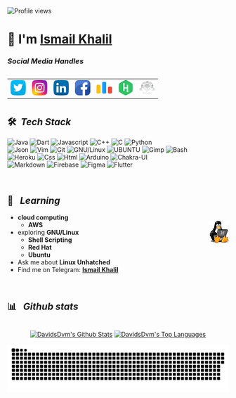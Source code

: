 ![Profile views](https://gpvc.arturio.dev/ShahriarShafin?v=3)

# 👋 I'm [Ismail Khalil](https://www.linkedin.com/in/ismail-khalil/)


<h3 align='left'><i>Social Media Handles</i></h3>
<p align="left">
<table width="100" align='left'>
<tr>
 
 <td>
    <a href="https://twitter.com/ismail__khalil_"><img src="https://github.com/ismail-cs/ismail-cs/blob/main/icons/twitter.png" height="35" width="35" /></a>
    </td>

 <td>
    <a href="https://www.instagram.com/ismail__khalil__/"><img src="https://github.com/ismail-cs/ismail-cs/blob/main/icons/instagram.png" height="35" width="35"       /></a>
    </td>

 <td>
    <a href="https://www.linkedin.com/in/ismail-khalil/"><img src="https://github.com/ismail-cs/ismail-cs/blob/main/icons/linkedin.png" height="35" width="35" />     </a>
    </td>

 <td>
    <a href="https://www.facebook.com/ismail.khalil.0"><img src="https://github.com/ismail-cs/ismail-cs/blob/main/icons/facebook.png" height="35" width="35" />       </a>
    </td>

 <td>
    <a href="https://codeforces.com/profile/ismail00"><img src="https://github.com/ismail-cs/ismail-cs/blob/main/icons/code-forces.png" height="35" width="35" />     </a>
    </td>

 <td>
    <a href="https://www.hackerrank.com/ismail_00"><img src="https://github.com/ismail-cs/ismail-cs/blob/main/icons/hackerrank.png" height="35" width="35" />     </a>
    </td>

 <td>
    <a href="https://atcoder.jp/users/ismail_00"><img src="https://github.com/ismail-cs/ismail-cs/blob/main/icons/atcoder.svg" height="35" width="35" /></a>
    </td>

</tr>
</table>

</p>

<br/>

<br/>

<br/>


<br/>




## 🛠 &nbsp;<i>Tech Stack</i>


![Java](https://img.shields.io/badge/Java-ED8B00?style=flat&logo=java&logoColor=white)
![Dart](https://img.shields.io/badge/Dart-0175C2?style=flat&logo=dart&logoColor=white)
![Javascript](https://img.shields.io/badge/JavaScript-323330?style=flat&logo=javascript&logoColor=F7DF1E)
![C++](https://img.shields.io/badge/C%2B%2B-00599C?style=flat&logo=c%2B%2B&logoColor=white)
![C](https://img.shields.io/badge/C-00599C?style=flat&logo=c&logoColor=white)
![Python](https://img.shields.io/badge/Python-FFD43B?style=flat&logo=python&logoColor=darkgreen)\
![Json](https://img.shields.io/badge/json-5E5C5C?style=flat&logo=json&logoColor=white)
![Vim](https://img.shields.io/badge/-Vim-167F53?style=flat&logo=Vim&ligoColor=black)
![Git](https://img.shields.io/badge/GIT-E44C30?style=flat&logo=git&logoColor=white)
![GNU/Linux](https://img.shields.io/badge/Linux-FCC624?style=flat&logo=linux&logoColor=black)
![UBUNTU](https://img.shields.io/badge/UBUNTU-E44C30?style=flat&logo=ubuntu&logoColor=white)
![Gimp](https://img.shields.io/badge/gimp-5C5543?style=flat&logo=gimp&logoColor=white)
![Bash](https://img.shields.io/badge/GNU%20Bash-4EAA25?style=flat&logo=GNU%20Bash&logoColor=white)\
![Heroku](https://img.shields.io/badge/Heroku-430098?style=flat&logo=heroku&logoColor=white)
![Css](https://img.shields.io/badge/CSS3-1572B6?style=flat&logo=css3&logoColor=white)
![Html](https://img.shields.io/badge/HTML5-E34F26?style=flat&logo=html5&logoColor=white)
![Arduino](https://img.shields.io/badge/-Arduino-FFCF02?style=flat&logo=Arduino&ligoColor=black)
![Chakra-UI](https://img.shields.io/badge/Chakra--UI-319795?style=flat&logo=chakra-ui&logoColor=white)\
![Markdown](https://img.shields.io/badge/Markdown-000000?style=flat&logo=markdown&logoColor=white)
![Firebase](https://img.shields.io/badge/firebase-ffca28?style=flat&logo=firebase&logoColor=black)
![Figma](https://img.shields.io/badge/Figma-F24E1E?style=flat&logo=figma&logoColor=white)
![Flutter](https://img.shields.io/badge/Flutter-02569B?style=flat&logo=flutter&logoColor=white)

<br/>

## 📖 &nbsp; <i>Learning</i>

- **cloud computing**
  - **AWS**
<img width="10%" align="right" alt="Github Image" src="https://github.com/ismail-cs/ismail-cs/blob/main/images/tux-linux-penguin.gif?raw=true" /><br>
- exploring **GNU/Linux**
  - **Shell Scripting**
  - **Red Hat**
  - **Ubuntu**
- Ask me about **Linux Unhatched**
- Find me on Telegram: **[Ismail Khalil](https://t.me/ismail_cs)**



<br/>

## 📊 &nbsp; <i>Github stats</i>

<!-- Bassed on: https://github.com/anuraghazra/github-readme-stats -->
<p align="center">
  <br/>
  <a href="https://github.com/ismail-cs/readme-stats"><img alt="DavidsDvm's Github Stats" src="https://github-readme-stats.vercel.app/api/?username=DavidsDvm&show_icons=true&count_private=true&theme=react&bg_color=1F222E&title_color=7cebf5&icon_color=2d7de4&show_icons=true&border_color=7cebf5&border_radius=10" height="192px"/></a>
  <a href="https://github.com/ismail-cs/readme-stats"><img alt="DavidsDvm's Top Languages" src="https://github-readme-stats.vercel.app/api/top-langs/?username=DavidsDvm&langs_count=8&layout=compact&theme=react&bg_color=1F222E&title_color=7cebf5&icon_color=2d7de4&show_icons=true&border_color=7cebf5&border_radius=10" height="192px"/></a>
  <br/>
  
</p>


<p align="center">
   <img src="https://github.com/ismail-cs/ismail-cs/blob/main/snake/github-contribution-grid-snake.svg" alt="snake">
</p>


